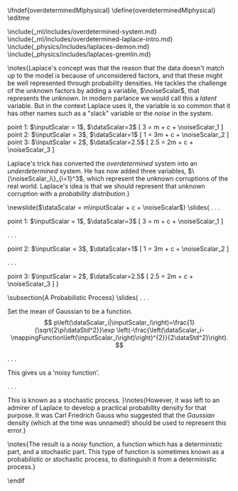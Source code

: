 \ifndef{overdeterminedMlphysical}
\define{overdeterminedMlphysical}
\editme

\include{_ml/includes/overdetermined-system.md}
\include{_ml/includes/overdetermined-laplace-intro.md}
\include{_physics/includes/laplaces-demon.md}
\include{_physics/includes/laplaces-gremlin.md}

\notes{Laplace's concept was that the reason that the data doesn't match up to the model is because of unconsidered factors, and that these might be well represented through probability densities. He tackles the challenge of the unknown factors by adding a variable, $\noiseScalar$, that represents the unknown. In modern parlance we would call this a *latent* variable. But in the context Laplace uses it, the variable is so common that it has other names such as a "slack" variable or the *noise* in the system.

point 1: $\inputScalar = 1$, $\dataScalar=3$
\[
3 = m + c + \noiseScalar_1
\]
point 2: $\inputScalar = 3$, $\dataScalar=1$
\[
1 = 3m + c + \noiseScalar_2
\]
point 3: $\inputScalar = 2$, $\dataScalar=2.5$
\[
2.5 = 2m + c + \noiseScalar_3
\]

Laplace's trick has converted the *overdetermined* system into an *underdetermined* system. He has now added three variables, $\{\noiseScalar_i\}_{i=1}^3$, which represent the unknown corruptions of the real world. Laplace's idea is that we should represent that unknown corruption with a *probability distribution*.}

\newslide{$\dataScalar = m\inputScalar + c + \noiseScalar$}
\slides{
. . . 

point 1: $\inputScalar = 1$, $\dataScalar=3$
\[
3 = m + c + \noiseScalar_1
\]

. . .

point 2: $\inputScalar = 3$, $\dataScalar=1$
\[
1 = 3m + c + \noiseScalar_2
\]

. . . 

point 3: $\inputScalar = 2$, $\dataScalar=2.5$
\[
2.5 = 2m + c + \noiseScalar_3
\]
}

\subsection{A Probabilistic Process}
\slides{
. . .

Set the mean of Gaussian to be a function.
$$
p\left(\dataScalar_i|\inputScalar_i\right)=\frac{1}{\sqrt{2\pi\dataStd^2}}\exp \left(-\frac{\left(\dataScalar_i-\mappingFunction\left(\inputScalar_i\right)\right)^{2}}{2\dataStd^2}\right).
$$

. . .

This gives us a 'noisy function'.

. . .

This is known as a stochastic process.
}\notes{However, it was left to an admirer of Laplace to develop a practical probability density for that purpose. It was Carl Friedrich Gauss who suggested that the *Gaussian* density (which at the time was unnamed!) should be used to represent this error.}

\notes{The result is a *noisy* function, a function which has a deterministic part, and a stochastic part. This type of function is sometimes known as a probabilistic or stochastic process, to distinguish it from a deterministic process.}

\endif
